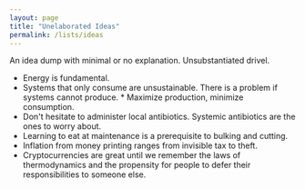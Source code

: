 ```yaml
---
layout: page
title: "Unelaborated Ideas"
permalink: /lists/ideas
---
```


An idea dump with minimal or no explanation. Unsubstantiated drivel.

* Energy is fundamental.
* Systems that only consume are unsustainable. There is a problem if systems cannot produce. * Maximize production, minimize consumption.
* Don't hesitate to administer local antibiotics. Systemic antibiotics are the ones to worry about.
* Learning to eat at maintenance is a prerequisite to bulking and cutting.
* Inflation from money printing ranges from invisible tax to theft.
* Cryptocurrencies are great until we remember the laws of thermodynamics and the propensity for people to defer their responsibilities to someone else.